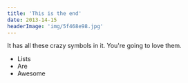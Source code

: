 ```yaml
---
title: 'This is the end'
date: 2013-14-15
headerImage: 'img/5f468e98.jpg'
---
```

It has all these crazy symbols in it. You're going to love them.

- Lists
- Are
- Awesome


